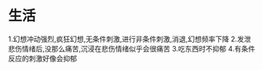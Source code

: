 # 生活
1.幻想冲动强烈,疯狂幻想,无条件刺激,进行非条件刺激,消退,幻想频率下降
2.发泄悲伤情绪后,没那么痛苦,沉浸在悲伤情绪似乎会很痛苦
3.吃东西时不抑郁
4.有条件反应的刺激好像会抑郁


